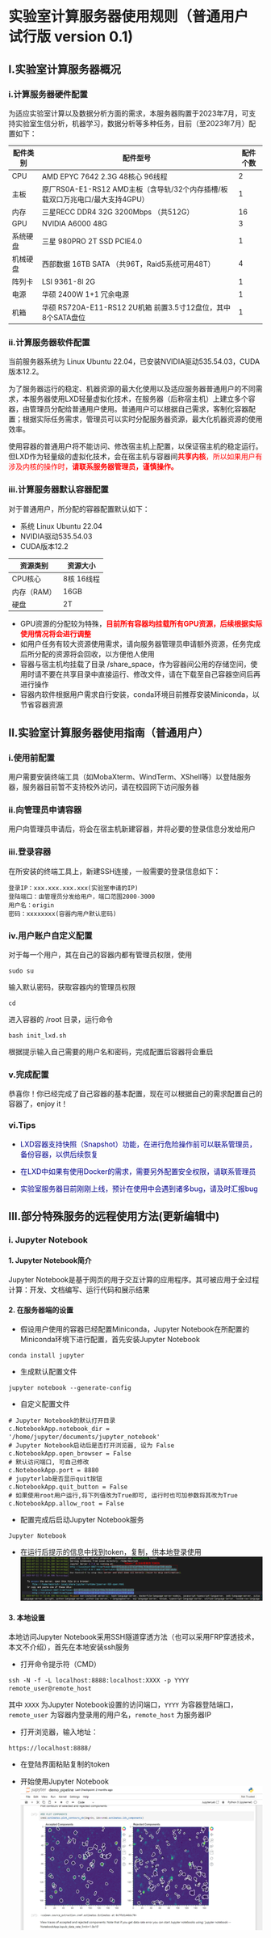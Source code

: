 # 实验室计算服务器使用规则（普通用户 试行版 version 0.1)
## I.实验室计算服务器概况
### i.计算服务器硬件配置
为适应实验室计算以及数据分析方面的需求，本服务器购置于2023年7月，可支持实验室生信分析，机器学习，数据分析等多种任务，目前（至2023年7月）配置如下：

|配件类别|配件型号|配件个数|
|------|------|-------|
|CPU|AMD EPYC 7642 2.3G 48核心 96线程|2|
|主板|原厂RS0A-E1-RS12 AMD主板（含导轨/32个内存插槽/板载双口万兆电口/最大支持4GPU）|1|
|内存|三星RECC DDR4 32G 3200Mbps （共512G）|16|
|GPU|NVIDIA A6000 48G|3|
|系统硬盘|三星 980PRO 2T SSD PCIE4.0|1|
|机械硬盘|西部数据 16TB SATA （共96T，Raid5系统可用48T）|4|
|阵列卡|LSI 9361-8l 2G|1|
|电源|华硕 2400W 1+1 冗余电源|1|
|机箱|华硕 RS720A-E11-RS12 2U机箱 前置3.5寸12盘位，其中8个SATA盘位|1|

### ii.计算服务器软件配置
当前服务器系统为 Linux Ubuntu 22.04，已安装NVIDIA驱动535.54.03，CUDA版本12.2。

为了服务器运行的稳定、机器资源的最大化使用以及适应服务器普通用户的不同需求，本服务器使用LXD轻量虚拟化技术，在服务器（后称宿主机）上建立多个容器，由管理员分配给普通用户使用。普通用户可以根据自己需求，客制化容器配置；根据实际任务需求，管理员可以实时分配服务器资源，最大化机器资源的使用效率。

使用容器的普通用户将不能访问、修改宿主机上配置，以保证宿主机的稳定运行。但LXD作为轻量级的虚拟化技术，会在宿主机与容器间<font color=red>**共享内核**，所以如果用户有涉及内核的操作时，**请联系服务器管理员，谨慎操作。**</font>

### iii.计算服务器默认容器配置
对于普通用户，所分配的容器配置默认如下：

- 系统 Linux Ubuntu 22.04
- NVIDIA驱动535.54.03
- CUDA版本12.2

|资源类别|资源大小|
|-----|---|
|CPU核心|8核 16线程|
|内存（RAM）|16GB|
|硬盘|2T|

- GPU资源的分配较为特殊，<font color=red>**目前所有容器均挂载所有GPU资源，后续根据实际使用情况将会进行调整**</font>
- 如用户任务有较大资源使用需求，请向服务器管理员申请额外资源，任务完成后所分配的资源将会回收，以方便他人使用
- 容器与宿主机均挂载了目录 /share_space，作为容器间公用的存储空间，使用时请不要在共享目录中直接运行、修改文件，请在下载至自己容器空间后再进行操作
- 容器内软件根据用户需求自行安装，conda环境目前推荐安装Miniconda，以节省容器资源

## II.实验室计算服务器使用指南（普通用户）
### i.使用前配置
用户需要安装终端工具（如MobaXterm、WindTerm、XShell等）以登陆服务器，服务器目前暂不支持校外访问，请在校园网下访问服务器
### ii.向管理员申请容器
用户向管理员申请后，将会在宿主机新建容器，并将必要的登录信息分发给用户
### iii.登录容器
在所安装的终端工具上，新建SSH连接，一般需要的登录信息如下：
```
登录IP：xxx.xxx.xxx.xxx(实验室申请的IP)
登陆端口：由管理员分发给用户，端口范围2000-3000
用户名：origin
密码：xxxxxxxx(容器内用户默认密码)
```
### iv.用户账户自定义配置
对于每一个用户，其在自己的容器内都有管理员权限，使用
```
sudo su
```
输入默认密码，获取容器内的管理员权限

```
cd
```

进入容器的 /root 目录，运行命令
```
bash init_lxd.sh
```
根据提示输入自己需要的用户名和密码，完成配置后容器将会重启

### v.完成配置
恭喜你！你已经完成了自己容器的基本配置，现在可以根据自己的需求配置自己的容器了，enjoy it！

### vi.Tips
- <font color=Darkblue> LXD容器支持快照（Snapshot）功能，在进行危险操作前可以联系管理员，备份容器，以供后续恢复</font>

- <font color=Darkblue> 在LXD中如果有使用Docker的需求，需要另外配置安全权限，请联系管理员</font>

- <font color=Darkblue> 实验室服务器目前刚刚上线，预计在使用中会遇到诸多bug，请及时汇报bug</font>
  
## III.部分特殊服务的远程使用方法(更新编辑中)
### i. Jupyter Notebook
#### 1. Jupyter Notebook简介
Jupyter Notebook是基于网页的用于交互计算的应用程序。其可被应用于全过程计算：开发、文档编写、运行代码和展示结果

#### 2. 在服务器端的设置
- 假设用户使用的容器已经配置Miniconda，Jupyter Notebook在所配置的Miniconda环境下进行配置，首先安装Jupyter Notebook
```
conda install jupyter
```
- 生成默认配置文件
```
jupyter notebook --generate-config
```
- 自定义配置文件
```
# Jupyter Notebook的默认打开目录
c.NotebookApp.notebook_dir = '/home/jupyter/documents/jupyter_notebook'
# Jupyter Notebook启动后是否打开浏览器, 设为 False
c.NotebookApp.open_browser = False
# 默认访问端口, 可自己修改
c.NotebookApp.port = 8880
# jupyterlab是否显示quit按钮
c.NotebookApp.quit_button = False
# 如果使用root用户运行,将下列值改为True即可, 运行时也可加参数将其改为True
c.NotebookApp.allow_root = False
```
- 配置完成后启动Jupyter Notebook服务
```
Jupyter Notebook
```
- 在运行后提示的信息中找到token，复制，供本地登录使用
![Jupyter Notebook Token](https://github.com/Heinrich2818/Li-Huang-Lab-Server-Guide/blob/main/manual_pic/server-jn-edit.png "Jupyter Notebook token")
#### 3. 本地设置
本地访问Jupyter Notebook采用SSH隧道穿透方法（也可以采用FRP穿透技术，本文不介绍），首先在本地安装ssh服务

- 打开命令提示符（CMD）
```
ssh -N -f -L localhost:8888:localhost:XXXX -p YYYY remote_user@remote_host
```
其中 `XXXX` 为Jupyter Notebook设置的访问端口，`YYYY` 为容器登陆端口，`remote_user` 为容器内登录用的用户名，`remote_host` 为服务器IP

- 打开浏览器，输入地址：
```
https://localhost:8888/
```
- 在登陆界面粘贴复制的token
  
- 开始使用Jupyter Notebook
![Jupyter Notebook](https://github.com/Heinrich2818/Li-Huang-Lab-Server-Guide/blob/main/manual_pic/jn.png "Jupyter Notebook运行截图")
